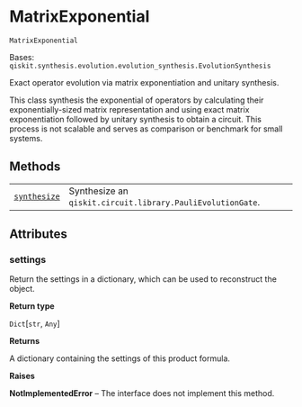 # MatrixExponential

<span id="undefined" />

`MatrixExponential`

Bases: `qiskit.synthesis.evolution.evolution_synthesis.EvolutionSynthesis`

Exact operator evolution via matrix exponentiation and unitary synthesis.

This class synthesis the exponential of operators by calculating their exponentially-sized matrix representation and using exact matrix exponentiation followed by unitary synthesis to obtain a circuit. This process is not scalable and serves as comparison or benchmark for small systems.

## Methods

|                                                                                                                                                             |                                                            |
| ----------------------------------------------------------------------------------------------------------------------------------------------------------- | ---------------------------------------------------------- |
| [`synthesize`](qiskit.synthesis.MatrixExponential.synthesize#qiskit.synthesis.MatrixExponential.synthesize "qiskit.synthesis.MatrixExponential.synthesize") | Synthesize an `qiskit.circuit.library.PauliEvolutionGate`. |

## Attributes

<span id="undefined" />

### settings

Return the settings in a dictionary, which can be used to reconstruct the object.

**Return type**

`Dict`\[`str`, `Any`]

**Returns**

A dictionary containing the settings of this product formula.

**Raises**

**NotImplementedError** – The interface does not implement this method.
